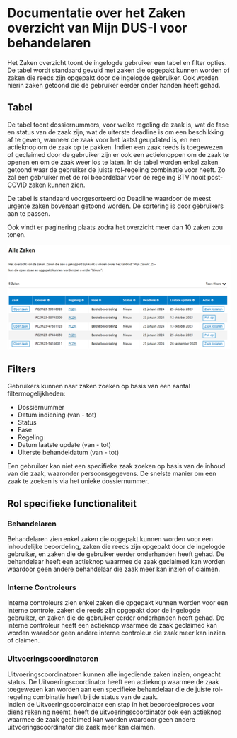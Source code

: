 # Documentatie over het Zaken overzicht van Mijn DUS-I voor behandelaren

Het Zaken overzicht toont de ingelogde gebruiker een tabel en filter opties.
De tabel wordt standaard gevuld met zaken die opgepakt kunnen worden of zaken die reeds zijn opgepakt door de ingelogde gebruiker. Ook worden hierin zaken getoond die de gebruiker eerder onder handen heeft gehad.  

## Tabel

De tabel toont dossiernummers, voor welke regeling de zaak is, wat de fase en status van de zaak zijn, wat de uiterste deadline is om een beschikking af te geven, wanneer de zaak voor het laatst geupdated is, en een actieknop om de zaak op te pakken. Indien een zaak reeds is toegewezen of geclaimed door de gebruiker zijn er ook een actieknoppen om de zaak te openen en om de zaak weer los te laten.
In de tabel worden enkel zaken getoond waar de gebruiker de juiste rol-regeling combinatie voor heeft. Zo zal een gebruiker met de rol beoordelaar voor de regeling BTV nooit post-COVID zaken kunnen zien.  

De tabel is standaard voorgesorteerd op Deadline waardoor de meest urgente zaken bovenaan getoond worden. De sortering is door gebruikers aan te passen.  

Ook vindt er paginering plaats zodra het overzicht meer dan 10 zaken zou tonen.

!["AlleZaken"](./images/DUSI%20medewerker%20Alle%20Zaken.png)

## Filters

Gebruikers kunnen naar zaken zoeken op basis van een aantal filtermogelijkheden:  

- Dossiernummer  
- Datum indiening (van - tot)  
- Status
- Fase
- Regeling  
- Datum laatste update (van - tot)  
- Uiterste behandeldatum (van - tot)  

Een gebruiker kan niet een specifieke zaak zoeken op basis van de inhoud van die zaak, waaronder persoonsgegevens. De snelste manier om een zaak te zoeken is via het unieke dossiernummer.

## Rol specifieke functionaliteit

### Behandelaren

Behandelaren zien enkel zaken die opgepakt kunnen worden voor een inhoudelijke beoordeling, zaken die reeds zijn opgepakt door de ingelogde gebruiker, en zaken die de gebruiker eerder onderhanden heeft gehad. De behandelaar heeft een actieknop waarmee de zaak geclaimed kan worden waardoor geen andere behandelaar die zaak meer kan inzien of claimen.

### Interne Controleurs

Interne controleurs zien enkel zaken die opgepakt kunnen worden voor een interne controle, zaken die reeds zijn opgepakt door de ingelogde gebruiker, en zaken die de gebruiker eerder onderhanden heeft gehad. De interne controleur heeft een actieknop waarmee de zaak geclaimed kan worden waardoor geen andere interne controleur die zaak meer kan inzien of claimen.

### Uitvoeringscoordinatoren

Uitvoeringscoordinatoren kunnen alle ingediende zaken inzien, ongeacht status. De Uitvoeringscoordinator heeft een actieknop waarmee de zaak toegewezen kan worden aan een specifieke behandelaar die de juiste rol-regeling combinatie heeft bij de status van de zaak.  
Indien de Uitvoeringscoordinator een stap in het beoordeelproces voor diens rekening neemt, heeft de uitvoeringscoordinator ook een actieknop waarmee de zaak geclaimed kan worden waardoor geen andere uitvoeringscoordinator die zaak meer kan claimen.

<div class="page-break"></div>
